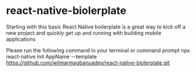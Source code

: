 # react-native-biolerplate
Starting with this basic React Native boilerplate is a great way to kick off a new project and quickly get up and running with building mobile applications

Please run the following command in your terminal or command prompt
npx react-native init AppName --template https://github.com/wilmarmagbanuadev/react-native-biolerplate.git
